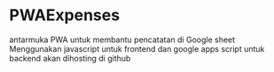 # PWAExpenses
antarmuka PWA untuk membantu pencatatan di Google sheet
Menggunakan javascript untuk frontend dan google apps script untuk backend
akan dihosting di github

